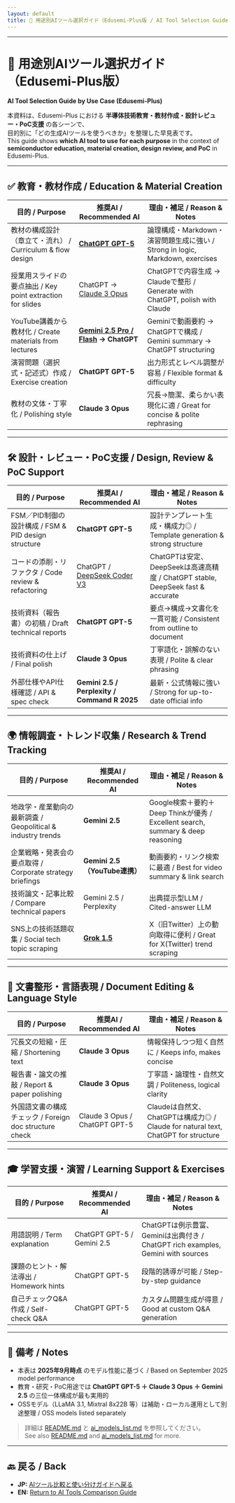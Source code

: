 ```yaml
---
layout: default
title: 🧭 用途別AIツール選択ガイド（Edusemi-Plus版 / AI Tool Selection Guide by Use Case）
---
```


---

# 🧭 用途別AIツール選択ガイド（Edusemi-Plus版）  
**AI Tool Selection Guide by Use Case (Edusemi-Plus)**

本資料は、Edusemi-Plus における **半導体技術教育・教材作成・設計レビュー・PoC支援** の各シーンで、  
目的別に「どの生成AIツールを使うべきか」を整理した早見表です。  
This guide shows **which AI tool to use for each purpose** in the context of **semiconductor education, material creation, design review, and PoC** in Edusemi-Plus.

---

## ✅ 教育・教材作成 / Education & Material Creation

| 目的 / Purpose | 推奨AI / Recommended AI | 理由・補足 / Reason & Notes |
|----------------|------------------------|-----------------------------|
| 教材の構成設計（章立て・流れ） / Curriculum & flow design | **[ChatGPT GPT-5](https://chat.openai.com/)** | 論理構成・Markdown・演習問題生成に強い / Strong in logic, Markdown, exercises |
| 授業用スライドの要点抽出 / Key point extraction for slides | ChatGPT → [Claude 3 Opus](https://claude.ai/) | ChatGPTで内容生成 → Claudeで整形 / Generate with ChatGPT, polish with Claude |
| YouTube講義から教材化 / Create materials from lectures | **[Gemini 2.5 Pro / Flash](https://gemini.google.com/) → ChatGPT** | Geminiで動画要約 → ChatGPTで構成 / Gemini summary → ChatGPT structuring |
| 演習問題（選択式・記述式）作成 / Exercise creation | **ChatGPT GPT-5** | 出力形式とレベル調整が容易 / Flexible format & difficulty |
| 教材の文体・丁寧化 / Polishing style | **Claude 3 Opus** | 冗長→簡潔、柔らかい表現化に適 / Great for concise & polite rephrasing |

---

## 🛠 設計・レビュー・PoC支援 / Design, Review & PoC Support

| 目的 / Purpose | 推奨AI / Recommended AI | 理由・補足 / Reason & Notes |
|----------------|------------------------|-----------------------------|
| FSM／PID制御の設計構成 / FSM & PID design structure | **ChatGPT GPT-5** | 設計テンプレート生成・構成力◎ / Template generation & strong structure |
| コードの添削・リファクタ / Code review & refactoring | ChatGPT / [DeepSeek Coder V3](https://deepseek.com/) | ChatGPTは安定、DeepSeekは高速高精度 / ChatGPT stable, DeepSeek fast & accurate |
| 技術資料（報告書）の初稿 / Draft technical reports | **ChatGPT GPT-5** | 要点→構成→文書化を一貫可能 / Consistent from outline to document |
| 技術資料の仕上げ / Final polish | **Claude 3 Opus** | 丁寧語化・誤解のない表現 / Polite & clear phrasing |
| 外部仕様やAPI仕様確認 / API & spec check | **Gemini 2.5 / Perplexity / Command R 2025** | 最新・公式情報に強い / Strong for up-to-date official info |

---

## 🌍 情報調査・トレンド収集 / Research & Trend Tracking

| 目的 / Purpose | 推奨AI / Recommended AI | 理由・補足 / Reason & Notes |
|----------------|------------------------|-----------------------------|
| 地政学・産業動向の最新調査 / Geopolitical & industry trends | **Gemini 2.5** | Google検索＋要約＋Deep Thinkが優秀 / Excellent search, summary & deep reasoning |
| 企業戦略・発表会の要点取得 / Corporate strategy briefings | **Gemini 2.5（YouTube連携）** | 動画要約・リンク検索に最適 / Best for video summary & link search |
| 技術論文・記事比較 / Compare technical papers | Gemini 2.5 / Perplexity | 出典提示型LLM / Cited-answer LLM |
| SNS上の技術話題収集 / Social tech topic scraping | **[Grok 1.5](https://x.ai/)** | X（旧Twitter）上の動向取得に便利 / Great for X(Twitter) trend scraping |

---

## 📘 文書整形・言語表現 / Document Editing & Language Style

| 目的 / Purpose | 推奨AI / Recommended AI | 理由・補足 / Reason & Notes |
|----------------|------------------------|-----------------------------|
| 冗長文の短縮・圧縮 / Shortening text | **Claude 3 Opus** | 情報保持しつつ短く自然に / Keeps info, makes concise |
| 報告書・論文の推敲 / Report & paper polishing | **Claude 3 Opus** | 丁寧語・論理性・自然文調 / Politeness, logical clarity |
| 外国語文書の構成チェック / Foreign doc structure check | Claude 3 Opus / ChatGPT GPT-5 | Claudeは自然文、ChatGPTは構成力◎ / Claude for natural text, ChatGPT for structure |

---

## 🎓 学習支援・演習 / Learning Support & Exercises

| 目的 / Purpose | 推奨AI / Recommended AI | 理由・補足 / Reason & Notes |
|----------------|------------------------|-----------------------------|
| 用語説明 / Term explanation | ChatGPT GPT-5 / Gemini 2.5 | ChatGPTは例示豊富、Geminiは出典付き / ChatGPT rich examples, Gemini with sources |
| 課題のヒント・解法導出 / Homework hints | ChatGPT GPT-5 | 段階的誘導が可能 / Step-by-step guidance |
| 自己チェックQ&A作成 / Self-check Q&A | ChatGPT GPT-5 | カスタム問題生成が得意 / Good at custom Q&A generation |

---

## 🔖 備考 / Notes

- 本表は **2025年9月時点** のモデル性能に基づく / Based on September 2025 model performance  
- 教育・研究・PoC用途では **ChatGPT GPT-5 ＋ Claude 3 Opus ＋ Gemini 2.5** の三位一体構成が最も実用的  
- OSSモデル（LLaMA 3.1, Mixtral 8x22B 等）は補助・ローカル運用として別途整理 / OSS models listed separately  

> 詳細は [README.md](./README.md) と [ai_models_list.md](./ai_models_list.md) を参照してください。  
> See also [README.md](./README.md) and [ai_models_list.md](./ai_models_list.md) for more.

---

## 🔙 戻る / Back
- **JP:** [AIツール比較と使い分けガイドへ戻る](./README.md)  
- **EN:** [Return to AI Tools Comparison Guide](./README.md)
